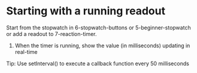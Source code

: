 # Starting with a running readout

Start from the stopwatch in 6-stopwatch-buttons or 5-beginner-stopwatch or add a readout to 7-reaction-timer.

1. When the timer is running, show the value (in milliseconds) updating in real-time

Tip:
Use setInterval() to execute a callback function every 50 milliseconds
